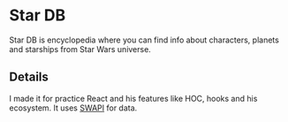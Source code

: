 # Star DB
Star DB is encyclopedia where you can find info about characters, planets and starships from Star Wars universe.

## Details
I made it for practice React and his features like HOC, hooks and his ecosystem. It uses [SWAPI](https://swapi.dev/) for data.